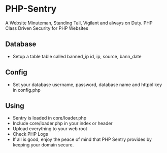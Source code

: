 # PHP-Sentry
A Website Minuteman, Standing Tall, Vigilant and always on Duty. PHP Class Driven Security for PHP Websites

## Database
 - Setup a table table called banned_ip
 id, ip, source, bann_date
 
## Config
 - Set your database username, password, database name and httpbl key in config.php
 
## Using
- Sentry is loaded in core/loader.php
- Include core/loader.php in your index or header
- Upload everything to your web root
- Check PHP Logs
- If all is good, enjoy the peace of mind that PHP Sentry provides by keeping your domain secure.
